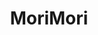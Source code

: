 ---
layout: place
title: "MoriMori"
permalink: /tennessee/mt-juliet/morimori.html
stateAbbr: TN
stateName: Tennessee
cityName: Mt. Juliet
seo:
  name: "MoriMori"
  type: Restaurant
  links: http://www.morimorisushibar.com/
description: "MoriMori serves delicious sushi in Mt. Juliet, Tennessee. Try fresh Japanese dishes for a great dining experience. "
place_id: ChIJczAqJjEUZIgRJGEwoHiEAiw
photos:
  - name: >-
      places/ChIJczAqJjEUZIgRJGEwoHiEAiw/photos/AeeoHcLsfZNx7HH6txYFT6kYfqLPcAQe0VBBH_JUOD2b1ubwfpNTp0IN4zs8GSbmIVLpCn8E4iqDx46XrNZFllMrpA01URrmF0-OCachpknyYD_TOz3z28z9DuKSvccrtZWOZHA3YAOOlf4GBrI-kyfhkmDMqr962JtXWU5cUb2JkP34P6HEvmpqOA1TbPm3sI0lq2uuqYDM_DcDjxILUJFkhSsme-bhZ-4NqApyb5sCgMzhIhifA4hIbuNZQ9-kfygp4wzsRQK0494cxW80XWYdVdx-6x3pha2cLRcm4t35PUs4jQ
    widthPx: 720
    heightPx: 539
    authorAttributions:
      - displayName: MoriMori
        uri: https://maps.google.com/maps/contrib/104562096427327564101
        photoUri: >-
          https://lh3.googleusercontent.com/a-/ALV-UjW3IngbLosfqLB1_hgGROm0GmI6NDUNHOhZPCeX2ZTjo28_OAc=s100-p-k-no-mo
    flagContentUri: >-
      https://www.google.com/local/imagery/report/?cb_client=maps_api_places.places_api&image_key=!1e10!2sAF1QipPitTmL8RT1bBIcKbc4zesikOSAP2e383CQSS4p&hl=en-US
    googleMapsUri: >-
      https://www.google.com/maps/place//data=!3m4!1e2!3m2!1sAF1QipPitTmL8RT1bBIcKbc4zesikOSAP2e383CQSS4p!2e10!4m2!3m1!1s0x88641431262a3073:0x2c028478a0306124
  - name: >-
      places/ChIJczAqJjEUZIgRJGEwoHiEAiw/photos/AeeoHcIBMmqYervLoOJ1dAOTZTUVz17U36ut7ocwuveOtL1EVoki8fvAgi6fmnn9NNz_7JSlbofFsV2LRPgygxTzDlKWTAbb3fhYVjenH6v-TA1l_0yrIUExo0iy3qf7NVQJ3RmmR59AVvcmu1aCiuvG7FpZAD5_-GCdRXo9ewKu8bI0f7V8i0j3ZmjGZ9B60kOo3Qj66hogOzyO57oRclIehzit476BEWga-4u5n8Y08-BmpLkBbS0khQGTn1On4-QkiuutHjoP6kGH8ViUurL7NBhxpbF_JNDGbLvJJTmXxt3JTg
    widthPx: 720
    heightPx: 539
    authorAttributions:
      - displayName: MoriMori
        uri: https://maps.google.com/maps/contrib/104562096427327564101
        photoUri: >-
          https://lh3.googleusercontent.com/a-/ALV-UjW3IngbLosfqLB1_hgGROm0GmI6NDUNHOhZPCeX2ZTjo28_OAc=s100-p-k-no-mo
    flagContentUri: >-
      https://www.google.com/local/imagery/report/?cb_client=maps_api_places.places_api&image_key=!1e10!2sAF1QipPUe7YTvf17nn_vfJGcubKQvNu8BqP4pmGS6T8y&hl=en-US
    googleMapsUri: >-
      https://www.google.com/maps/place//data=!3m4!1e2!3m2!1sAF1QipPUe7YTvf17nn_vfJGcubKQvNu8BqP4pmGS6T8y!2e10!4m2!3m1!1s0x88641431262a3073:0x2c028478a0306124
  - name: >-
      places/ChIJczAqJjEUZIgRJGEwoHiEAiw/photos/AeeoHcKHbd6GIUsyPmQA8sC0E4enuBixGIXRb3bzffhduIIsEaBEL47UXA1lNscjCtAmVjmDy2CLAHd1XRybIwwbeuGcIgd37cOiZgljATKNABD6MXGb6RcYPK-daT03DWaPvRvv6I7aa3Xzuat6e7tD9zVmr3SCQBs5yBOFISpHUdivX52r-5KKSv91Ki0H57f_4WsfC_dzuCaR_TJ9rp3-rBuXiGyr5CryCFQvTzky2fFjxljTPQrZSbW5H7k7IhmV9ZPOo2TkWiBA1LDjthRkQA5o9fsWCSIDDq56LhH2uEZYI_3Nuo7FJpJSg3OxIkp5Qz9pUtD5FwtxstF_2G-rvy-iFGcSzRsygfebax00jwrS7mexGljpbIggpMjys_W9y2nRDASHkrEEfr90eYvBeq21bcqrc-_et_-RSwYVENHi3pFU
    widthPx: 4032
    heightPx: 3024
    authorAttributions:
      - displayName: Keegan Taylor
        uri: https://maps.google.com/maps/contrib/113053818940332051202
        photoUri: >-
          https://lh3.googleusercontent.com/a-/ALV-UjWTAIdCpusru6wvsogdDAjjc9YFI0BnS1jNTYo5CvpHpiWdOX1-=s100-p-k-no-mo
    flagContentUri: >-
      https://www.google.com/local/imagery/report/?cb_client=maps_api_places.places_api&image_key=!1e10!2sCIHM0ogKEICAgICL6rCZxwE&hl=en-US
    googleMapsUri: >-
      https://www.google.com/maps/place//data=!3m4!1e2!3m2!1sCIHM0ogKEICAgICL6rCZxwE!2e10!4m2!3m1!1s0x88641431262a3073:0x2c028478a0306124
  - name: >-
      places/ChIJczAqJjEUZIgRJGEwoHiEAiw/photos/AeeoHcJfBwQ_6cBq1PYfNJ7A3Kw3TK8-c5055B31qgfk9yYeW92nfK3h_piEFotXhDUWlM12PqCtiPFunsAo-xNn7G5OTgYLZrVnL7u-2Fwu5-IC31loZVfFER-YFqYEEPObqh7anhJWmWRSj34kx0ypTlssJiIJ7I_bWCBc7cHL-e3Tqvf9UAQQGXNdykwh9Qvz7OoxEvhec5hiVJCpfypRKIFe-kwJUymfaMXH3WsJRuEL7lcycLNhDf4DCoTn50UJsVGMcQ71e47_4enB2Rd-kxpPJYiE5y08G_q14vrrXJwJ9SW1YnXbFVyFk3IH_xmihd3pY0PoDBkVlsgzsbZxUvjd-tUaI4DZ2-aa9QAzgBVcm7YW9wpoxed_xBaV4woGKfWiT5Ye66IcUnqT-K86M4G1H_1JrZ9KM5gUA6NtmghImA
    widthPx: 3024
    heightPx: 4032
    authorAttributions:
      - displayName: Matt Mauck
        uri: https://maps.google.com/maps/contrib/103754783767199497281
        photoUri: >-
          https://lh3.googleusercontent.com/a/ACg8ocKYEFhyAX5v45H3g11U71ioWUkjpSuM51YN9WMN-ilrLlTT8Q=s100-p-k-no-mo
    flagContentUri: >-
      https://www.google.com/local/imagery/report/?cb_client=maps_api_places.places_api&image_key=!1e10!2sCIHM0ogKEICAgICj18nrPw&hl=en-US
    googleMapsUri: >-
      https://www.google.com/maps/place//data=!3m4!1e2!3m2!1sCIHM0ogKEICAgICj18nrPw!2e10!4m2!3m1!1s0x88641431262a3073:0x2c028478a0306124
  - name: >-
      places/ChIJczAqJjEUZIgRJGEwoHiEAiw/photos/AeeoHcJ2RP_2cwnIeeNNtXX2UYfExB-CkDF0K59f86vt6IpXYyt56EJhJCKofAE3pp8o_AGz_kH4WnLubFi5mOv3RxhLUbF00RnYL5ZRIZn5CFZkGkCghpebKeWruA7Zwk4_Lu1dHNBKT2tmjoI2k538xm1BKxt6zMxpWwinCKTNhaZtX_044CU-ALr8pVPsKfAEXQsMYrSZ-J9-fk1YZx7zN0kyz8Qo7Btux-B4rZWirG0p_N3RjA1_fnYddvjQs7lf6YwNaFHjAu06nD1GIZItAhmiXQS-cT9E6KO18NkF99nhQTqeLUjo0FbGOFxhHl3SjfB7U--EbRofAjEtUL0NCSb6QPjdIC6uMYB-g_sTCKUexxfye4xCwUG8JVbRZv6rSPVlPROHkglGX_dUviZKRou_g975SMB-57AeZIDNbrUqVg
    widthPx: 3024
    heightPx: 4032
    authorAttributions:
      - displayName: Chris Higgins
        uri: https://maps.google.com/maps/contrib/111585851381824914330
        photoUri: >-
          https://lh3.googleusercontent.com/a-/ALV-UjWMq4Cjbhf4AGfN2iQr-4m0vkaamGHqn6-bZZ51FrGtnW3kuDk0=s100-p-k-no-mo
    flagContentUri: >-
      https://www.google.com/local/imagery/report/?cb_client=maps_api_places.places_api&image_key=!1e10!2sCIHM0ogKEICAgIC__47LRg&hl=en-US
    googleMapsUri: >-
      https://www.google.com/maps/place//data=!3m4!1e2!3m2!1sCIHM0ogKEICAgIC__47LRg!2e10!4m2!3m1!1s0x88641431262a3073:0x2c028478a0306124
  - name: >-
      places/ChIJczAqJjEUZIgRJGEwoHiEAiw/photos/AeeoHcJDpz0qGAPISyJuLHxgiNgb3_kdPGHGfQjy56Ij34C13Ggp0QufMehrDXtAQktpg15nAfQ2_1Z-gYi_8ruNVHgFmTiTxm2BPLyaZ41xwmPcQ1l6b9vw5ulL9DokxVKRJLbn0oULn5oZNKkiVWGaTWk5DK5w-uNAgOfeGAM7_oHx8b_pQlnI4UjstZGVSdTfUsP9x0DQBjtli9Ef2KAb0Yx9fTicHKawO9dWYECKC1xrvFqgzfnYC9SghiedEratvqwrHKrhZRk4NHqLc3PbJIO-IQoPPG3BVlM1eiIvmR5gluIAyovGn5FVe4GzRyi3Urh5jgWpBb31fU1mQHFnylTsI00D70jOJcZXkHgPwrNb-qqJOXH04vSUbZX8_NW4qKg6wr-mRxJ8kcL-BHGvDEQyJbUFOhu-XktrI11aYK1QEA
    widthPx: 4032
    heightPx: 2268
    authorAttributions:
      - displayName: Kat
        uri: https://maps.google.com/maps/contrib/106751197162964308990
        photoUri: >-
          https://lh3.googleusercontent.com/a-/ALV-UjU3937hd9XtkROD8tDHxzB4cSxZh4FCn5NHg9HHrKRUbjBei9H_IQ=s100-p-k-no-mo
    flagContentUri: >-
      https://www.google.com/local/imagery/report/?cb_client=maps_api_places.places_api&image_key=!1e10!2sCIHM0ogKEICAgID0h6-6eQ&hl=en-US
    googleMapsUri: >-
      https://www.google.com/maps/place//data=!3m4!1e2!3m2!1sCIHM0ogKEICAgID0h6-6eQ!2e10!4m2!3m1!1s0x88641431262a3073:0x2c028478a0306124
  - name: >-
      places/ChIJczAqJjEUZIgRJGEwoHiEAiw/photos/AeeoHcLf9GUG87Y8dMop65MCPL7i38ZacYBpdFAOAZ0xLiQnf1kB2CMwQT6RjeR034eI_0llsMphwZJxVjIHjxpXALj_L2OaHJqi1g5ZvJWgfRXDgXnQHA1p_JD0HL0P9ugSoIUOqGlMxESyOGt9xIS0j-egW1d0_2Int-RD6hiFBPPMZM_x4qUjE5CAjTY3vmS-Ac5qwiNYX5-Tw6imOM3a2gs-kpDjSl4QWR-3dWTk4PnAkHxYtQGZGmJd2NfgpP5sTj-_cxn7EPqCzAu4ivkTADlB11SST4rUD6YcoIY6GE3msVgkLLk8AonDAqtPONp2EiOZBFEjpngWi2ZjrNpy-ExTeljtARf7yfzyAddIrwlZucIDO2JpbT8zkIH2i0IM71jX8RhkPlwoFe8UUFz6P_M41lSC5IqsHPm5Ig2KxEPVIw
    widthPx: 3468
    heightPx: 4624
    authorAttributions:
      - displayName: Donna Hewitt
        uri: https://maps.google.com/maps/contrib/102414087521871380155
        photoUri: >-
          https://lh3.googleusercontent.com/a/ACg8ocLI4kbsq_s6_pIC7hutkMqm_B22UgylcRYztJ5aIpkeLpTE9g=s100-p-k-no-mo
    flagContentUri: >-
      https://www.google.com/local/imagery/report/?cb_client=maps_api_places.places_api&image_key=!1e10!2sCIHM0ogKEICAgICBw77eQw&hl=en-US
    googleMapsUri: >-
      https://www.google.com/maps/place//data=!3m4!1e2!3m2!1sCIHM0ogKEICAgICBw77eQw!2e10!4m2!3m1!1s0x88641431262a3073:0x2c028478a0306124
  - name: >-
      places/ChIJczAqJjEUZIgRJGEwoHiEAiw/photos/AeeoHcLTfSoLJQmXmHwvfR4Rk37Wi7Q1nRnEMEyJuyAMEDNww5F5kYtra5d7z8IiL27sePU8FudzBIBGFkBF5Urd2HCgUbAPMt4A2eKBL2X93-NfDkItODT5hC8z9oLJxdeqC39tVLpmesl5tPh4jQUo_BpvPEiJd4rvlUCrNYgntQbwk4I-qhPvTG45T2mJqruLCpGjDCftoeoMZd0OrMgLlsdSPNIKEMzJHd1vi8piMJ0P2LIeEboanmgy8bWFjhvcxlhkbFeClobBWHvGfKkEDtLFG_Czsv-bUtCsA5QOcSc2Gbl93McJb9Y3CTJu6f5mK3NbtnOCmUdGTINjR5cQNJkHAEop1PY374O4-ULSevASeal76IED4b-J51bBppx0JRDMvUCCyhQ3Ye6woi208dPQx6kmJOKy6ZpkJit2gKEcQ7e_
    widthPx: 3072
    heightPx: 4080
    authorAttributions:
      - displayName: Brandon Sanders
        uri: https://maps.google.com/maps/contrib/102762520269992954217
        photoUri: >-
          https://lh3.googleusercontent.com/a-/ALV-UjUqgVD1EXmfURHv3uMlhdsIqMcx3w3qJ1fXB_qO8ES7maByNXpu7Q=s100-p-k-no-mo
    flagContentUri: >-
      https://www.google.com/local/imagery/report/?cb_client=maps_api_places.places_api&image_key=!1e10!2sCIHM0ogKEICAgIDDu7LwzAE&hl=en-US
    googleMapsUri: >-
      https://www.google.com/maps/place//data=!3m4!1e2!3m2!1sCIHM0ogKEICAgIDDu7LwzAE!2e10!4m2!3m1!1s0x88641431262a3073:0x2c028478a0306124
  - name: >-
      places/ChIJczAqJjEUZIgRJGEwoHiEAiw/photos/AeeoHcKvLuuhPAz0yqmSTxV1iJeM88Xqsk9FnzW0qYY31NFFKT2FI-xEWc9RXMb0CxgPGrsGcJ5142YT4QIx1ub-d_je62v_mIjRYNVzQ-I8iEHZS777QSOOrhum__P4u7t15JYnHMfLAEtU2tOec-NRXYE0lF8vYJcHZ4mzzNHU_Zo4w1hccUGAjW51wfRJqc7VVNUw33sLW9CKzvGA_1OzNET1Ova12w5oXA_X1990K0c1yCYvMK2_kgGtn1N7UGm7pZyMIueTSwGwhEX5nIoi7g8Ak_TT7ft9Lh4ldeMe4QCiopxy749Qt1-8S5JYnqV-V3mNqz5m1cWOZrX1pqRFsuNtVk0Nlo5UwuKAuVJsFeU_pWzhKyE-QY-Adw4HRCwekeuhQd4gMFZTmUuj3onY0K8F4G4KQeYkGS8jWHBtEtg
    widthPx: 3024
    heightPx: 4032
    authorAttributions:
      - displayName: Sofia Flores
        uri: https://maps.google.com/maps/contrib/100229484474925132092
        photoUri: >-
          https://lh3.googleusercontent.com/a/ACg8ocI_FlOAm8SaQfSkl8kCdakwhhosXMmCxT8eN8f6yipmrZMKbw=s100-p-k-no-mo
    flagContentUri: >-
      https://www.google.com/local/imagery/report/?cb_client=maps_api_places.places_api&image_key=!1e10!2sCIHM0ogKEICAgIC64PLdBw&hl=en-US
    googleMapsUri: >-
      https://www.google.com/maps/place//data=!3m4!1e2!3m2!1sCIHM0ogKEICAgIC64PLdBw!2e10!4m2!3m1!1s0x88641431262a3073:0x2c028478a0306124
  - name: >-
      places/ChIJczAqJjEUZIgRJGEwoHiEAiw/photos/AeeoHcKs4ZBQi_yRftEQBSzFNJrOODZdG5KqGBzrMZbt4al0r0ENYy2iHRBRWBgJcgvDiSy-ZoPeJOaQ0syDHgZx_imILW0r6lZSsFwEFtOAN8xLWgCWMdtuHMngBfWNi-qInMQcEVzMd6VAi01u3NU28v5qZgAxqnfT9vTyNQP3uVnWposhnAln6nArO2eyHIeFL46anr7P6JKA2dBOWLRSywjcZjcJ61Pw824y9D0tZ0oSP55otYVl-Dn0q8_ymW9zQ89V5LYnsQjiQ9Vizq7ejaMREEuAuuc-2KDpL4Y0oV0x1qE5X9-I1VL2cVjxeypYHPhudApJgfZiArayfLEYER0ycrukIwAuVhAi3ZjhJGng0jsxMIwONy4vI2Wx7gDKyTTDjX7rAa-HQ2tLIkND2aVUwmbAoa_2BZJmSKJcVuQLQMk
    widthPx: 1951
    heightPx: 2048
    authorAttributions:
      - displayName: Jeannie Ragland
        uri: https://maps.google.com/maps/contrib/117363658327634614223
        photoUri: >-
          https://lh3.googleusercontent.com/a/ACg8ocJP-XCUH44JU0Uf_165keT0g5BSw1BgKZNHx9JRAq4-tGEoeQ=s100-p-k-no-mo
    flagContentUri: >-
      https://www.google.com/local/imagery/report/?cb_client=maps_api_places.places_api&image_key=!1e10!2sCIHM0ogKEICAgICnnbHHsAE&hl=en-US
    googleMapsUri: >-
      https://www.google.com/maps/place//data=!3m4!1e2!3m2!1sCIHM0ogKEICAgICnnbHHsAE!2e10!4m2!3m1!1s0x88641431262a3073:0x2c028478a0306124
address: 649 S Mt Juliet Rd, Mt. Juliet, TN 37122, USA
street: 649 S Mt Juliet Rd
city: Mt. Juliet
state: TN
zip: '37122'
country: USA
neighborhood: null
latitude: '36.162469'
longitude: '-86.512610'
accessibility_options:
  wheelchairAccessibleParking: true
  wheelchairAccessibleEntrance: false
  wheelchairAccessibleRestroom: true
  wheelchairAccessibleSeating: true
business_status: OPERATIONAL
name: MoriMori
google_maps_links:
  directionsUri: >-
    https://www.google.com/maps/dir//''/data=!4m7!4m6!1m1!4e2!1m2!1m1!1s0x88641431262a3073:0x2c028478a0306124!3e0
  placeUri: https://maps.google.com/?cid=3171242741240717604
  writeAReviewUri: >-
    https://www.google.com/maps/place//data=!4m3!3m2!1s0x88641431262a3073:0x2c028478a0306124!12e1
  reviewsUri: >-
    https://www.google.com/maps/place//data=!4m4!3m3!1s0x88641431262a3073:0x2c028478a0306124!9m1!1b1
  photosUri: >-
    https://www.google.com/maps/place//data=!4m3!3m2!1s0x88641431262a3073:0x2c028478a0306124!10e5
primary_type: Sushi Restaurant
opening_hours:
  regular: null
  current: null
secondary_opening_hours:
  regular:
    weekdayDescriptions: null
    type: null
  current:
    weekdayDescriptions: null
    type: null
phone: (615) 549-6540
price_level: PRICE_LEVEL_MODERATE
price_range: $10 &ndash; $20
rating: '4.2'
rating_count: 505
website: http://www.morimorisushibar.com/
reviews: null
parking_options: null
payment_options: null
allow_dogs: null
curbside_pickup: null
delivery: null
dine_in: null
good_for_children: null
good_for_groups: null
good_for_sports: null
live_music: null
menu_for_children: null
outdoor_seating: null
reservable: null
restroom: null
serves_beer: null
serves_breakfast: null
serves_brunch: null
serves_cocktails: null
serves_coffee: null
serves_dinner: null
serves_dessert: null
serves_lunch: null
serves_vegetarian_food: null
serves_wine: null
takeout: null
summary: null

---